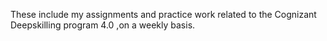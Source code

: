 These include my assignments and practice work related to the Cognizant Deepskilling program 4.0 ,on a weekly basis.
